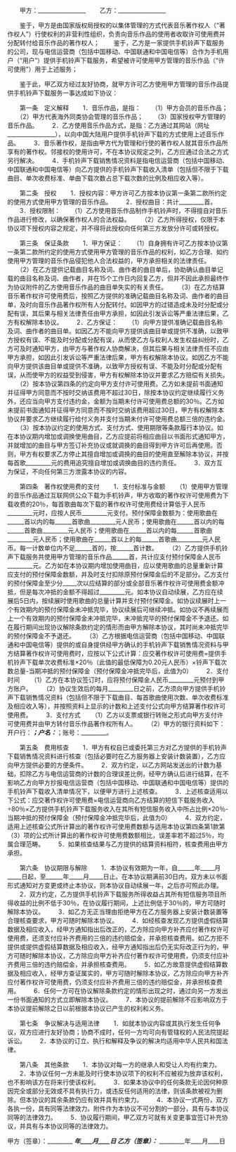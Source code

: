 
 


　　甲方：_________________
　　乙方：_________________


　　鉴于，甲方是由国家版权局授权的以集体管理的方式代表音乐著作权人（“著作权人”）行使权利的非营利性组织，负责向音乐作品的使用者收取许可使用费并分配转付给音乐作品的著作权人；
　　鉴于，乙方是一家提供手机铃声下载服务的公司，现与电信运营商（包括中国移动、中国联通和中国电信等）合作为手机用户（“用户”）提供手机铃声下载服务，希望被许可使用甲方管理的音乐作品（“许可使用”）用于上述服务；


　　鉴于此，甲乙双方经过友好协商，就甲方许可乙方使用甲方管理的音乐作品提供手机铃声下载服务一事达成如下协议：


　　第一条　定义解释
　　1．音乐作品，是指：
　　（1）甲方会员的音乐作品；
　　（2）甲方代表海外同类协会管理的音乐作品；
　　（3）国家授权甲方管理的音乐作品。
　　2．乙方使用音乐作品方式，是指：乙方通过其网站（网址_________________），以向中国大陆用户提供手机铃声下载的方式使用上述音乐作品。
　　3．音乐著作权，是指由甲方代为管理和行使的著作权人就其音乐作品所享有的著作权。邻接权的使用许可，不在本协议规定之列，乙方应通过合法之方式另行解决。
　　4．手机铃声下载销售情况资料是指电信运营商（包括中国移动、中国联通和中国电信等）向乙方提供的手机铃声下载收入清单（包括但不限于下载曲目、单次收费标准、单曲下载次数占总下载次数的比例及相应收入等）。


　　第二条　授权
　　1．授权内容：甲方许可乙方按本协议第一条第二款所约定的使用方式使用甲方管理的音乐作品。
　　2．授权曲目：共计_________首。
　　3．授权限制：
　　（1）乙方使用音乐作品制作手机铃声时，不得擅自对音乐作品进行修改，以确保著作权人的合法权益。
　　（2）乙方所得授权，仅限于本协议项下授权内容之规定，并不得将此授权向任何第三方发放分许可或转授权。


　　第三条　保证条款
　　1．甲方保证：
　　（1）自身拥有许可乙方按本协议第一条第二款所约定的使用方式使用甲方管理的音乐作品的权利，如乙方合理、如约使用甲方管理的音乐作品侵犯他人合法权益的，甲方承担相关的法律责任。
　　（2）在乙方提供记载曲目名称及词、曲作者的曲目单后，协助确认曲目单记载的曲目名称及词、曲作者，并在15个工作日内回复乙方，但并不因此承担最终作为协议附件的乙方使用音乐作品的曲目单失实的有关责任。
　　（3）在乙方结算音乐著作权许可使用费后，按照乙方提供的准确记载曲目名称及词、曲作者的曲目单，及时向音乐作品著作权所有人分配转付。如因甲方的过错造成未及时分配或分配有误，其后果与相关法律责任由甲方承担，如因此引发诉讼等严重法律后果，乙方有权解除本协议。
　　2．乙方保证：
　　（1）向甲方提供准确记载曲目名称及词、曲作者的曲目单。如因乙方不能向甲方提供该曲目单或提供不准确，以致甲方授权有误、不能及时分配或分配有误，从而使乙方与权利人发生权益纠纷时，乙方可及时通知甲方，由甲方与著作权人协商解决，但其后果与相关法律责任不应由甲方承担，如因此引发诉讼等严重法律后果，甲方有权解除本协议。如因乙方不能向甲方提供该曲目单或提供不准确，以致甲方授权有误、不能及时分配或分配有误，从而使甲方的权益受到侵害，甲方有权解除本协议并要求乙方赔偿有关损失。
　　（2）按本协议第四条的约定向甲方支付许可使用费。乙方如未提前书面通知并征得甲方同意而不按时交纳该费用不超过30日，除按本协议约定继续履行义务外，还应当向甲方支付违约金，金额为当期未付许可使用费总额的30％。乙方如未提前书面通知并征得甲方同意而不按时交纳该费用超过30日，甲方有权解除本协议并要求乙方继续履行给付义务并支付当期未付许可使用费总额三倍的违约金。
　　（3）按本协议约定的使用方式、支付方式、使用期限等条款履行本协议。如在本协议期内增加或调换使用曲目，乙方应提前将相应曲目以书面形式通知甲方，并就增加的曲目与甲方签订补充协议或就调换的曲目得到甲方许可后再使用。否则，甲方有权要求乙方停止其擅自增加或调换的曲目的使用直至解除本协议，并按每首歌_________元的费用追究擅自增加或调换曲目的违约责任。
　　3．双方互为保证，不向任何第三方泄露本协议的内容。


　　第四条　著作权使用费的支付
　　1．支付标准与金额
　　（1）使用甲方管理的音乐作品通过互联网供公众下载为手机铃声，甲方收取的著作权许可使用费为下载收费的20％，每首歌曲每次下载的著作权许可使用费经计算低于人民币_________元时，应按人民币_________元支付。预付保障金数额为：使用歌曲在______首以内的每______首歌曲_________元人民币；使用歌曲在______首以内的每______首歌曲_________元人民币；使用歌曲在______首以内的每______首歌曲_________元人民币；使用歌曲在______首以上的每______首歌曲_________元人民币。每一计数单位内不足______首的，按______首计数。
　　（2）乙方提供手机铃声下载服务共使用甲方管理的音乐作品______首，共计应支付预付保障金人民币_________元。乙方如在本协议期内增加使用曲目，应以使用歌曲的总量重新计算应支付的预付保障金数额，并及时支付扣除原预付保障金后的不足部分。乙方支付的预付保障金至少分_____次以应结算的部分或全部音乐著作权许可使用费金额冲抵，但是每次冲抵的金额不得超过_________元。如本协议自动续展，乙方应在续展后5日内，按续展时使用歌曲的总量计算并支付预付保障金。如协议续展时上一个有效期内的预付保障金未冲抵完毕，协议续展后可继续冲抵。如协议不再续展而上一个有效期内的预付保障金未冲抵完毕，未冲抵完毕的预付保障金不予退还。如在履行期间出现协议解除条款约定的情形而由甲方解除本协议，其时尚未冲抵完毕的预付保障金不予退还。
　　（3）乙方根据电信运营商（包括中国移动、中国联通和中国电信等）提供的或自身提供经甲方确认的手机铃声下载销售情况资料与甲方结算著作权许可使用费时，应按以下公式计算：应交著作权许可使用费=提供手机铃声下载单次收费标准&times;20％（此值的最低保障为0.20元人民币）&times;铃声下载次数总量-当期冲抵的预付保障金（预付保障金冲抵完毕后，此值为0）
　　2．支付时间
　　（1）乙方在本协议签订时，应将预付保障金人民币_________元预付到甲方账户。
　　（2）协议生效后的每月_________日之前，乙方须向甲方提供手机铃声下载销售情况资料（包括但不限于下载曲目、每首歌曲使用次数、单次收费标准及相应收入等），并按照资料上显示的计数和上述支付公式向甲方结算著作权许可使用费。
　　3．支付方式
　　（1）乙方以支票或银行转账之形式向甲方支付许可使用费并由甲方转付音乐作品著作权所有人。
　　（2）甲方的银行资料如下：开户行：_________；户名：_________；账号：_________。


　　第五条　费用核查
　　1．甲方有权自已或委托第三方对乙方提供的手机铃声下载销售情况资料进行核查（包括必要时在乙方服务器上安装计数装置），乙方应向甲方提供必要的方便条件。
　　2．双方约定，以乙方网站发送出的计数为基础，扣除乙方与电信运营商的计数的合理误差比例，经甲方确认后进行结算，在不影响乙方向甲方抄报电信运营商（包括中国移动、中国联通和中国电信等）提供的手机铃声下载收入清单情况下，以便甲方进行上述核查。
　　3．上述核查适用以下公式：应交著作权许可使用费=电信运营商向乙方结算的短信下载服务收入&divide;80％&times;乙方提供手机铃声下载服务收入在其所有短信服务收入中所占比例&times;20％-当期冲抵的预付保障金（预付保障金冲抵完毕后，此值为0）
　　4．双方约定，适用上述核查公式所计算出的著作权许可使用费数额与适用本协议第四条第1款第（3）项的公式所计算出的著作权许可使用费数额相比，误差率若不超过5％，均属合理范畴。
　　5．如果核查结果与乙方提供的结算资料相符，核查费用由甲方承担。


　　第六条　协议期限与解除
　　1．本协议有效期为一年，自______年_____月_____日起，至______年_____月_____日止。在本协议期满前30日内，双方未以书面形式通知对方变更或终止本协议，则本协议自动续展一年，之后亦可照此办理。
　　2．双方约定，乙方提供手机铃声下载服务所得收益占其所有短信服务项目所得收益的比例不低于30％，在协议履行期间，上述比例低于30％的，甲方可随时解除本协议。
　　3．如乙方无正当理由拒绝甲方在乙方服务器上安装计数装置等合理核查要求，甲方可随时解除本协议。
　　4．如经核查发现乙方提供虚假结算数据及相应收入，经甲方通知指出后改正的，乙方除应向甲方补齐应付著作权许可使用费，还须支付应补齐费用的三倍的违约赔偿金，并承担核查费用。如乙方拒不提供或提供虚假结算数据及相应收入，经甲方通知指出后仍无实际改正行为的，甲方可随时解除本协议，乙方除应向甲方补齐应付著作权许可使用费，仍须支付应补齐费用三倍的违约赔偿金，并承担核查费用。
　　5．如乙方故意提供虚假结算数据及相应收入，经甲方查证属实的，甲方可随时解除本协议，乙方除应向甲方补齐应付著作权许可使用费，仍须支付应补齐费用三倍的违约赔偿金，并承担核查费用。
　　6．任何一方可在协议解除条款约定的情形出现之时，通过向另一方发出一份书面通知的方式立即解除本协议。
　　7．本协议的提前解除不应影响双方于本协议提前解除之日以前根据本协议已产生的权利和义务。


　　第七条　争议解决与适用法律
　　1．如就本协议内容或其执行发生任何争议，双方应进行友好协商；协商不成时，任何一方均可向有管辖权的人民法院提起诉讼。
　　2．本协议的订立、执行和解释及争议的解决均适用中华人民共和国法律。


　　第八条　其他条款
　　1．本协议对每一方的继承人和受让人均有约束力。
　　2．本协议任何一方未能及时行使本协议项下的权利不应被视为放弃该权利，也不影响该方在将来行使该权利。
　　3．如果本协议中的任何条款无论因何种原因完全或部分无效或不具有执行力，或违反任何适用的法律，则该条款被视为删除。但本协议的其余条款仍应有效并具有约束力。
　　4．本协议一式两份，双方各执一份，具有同等法律效力。附件作为本协议不可分割的一部分，具有与本协议同等的法律效力。
　　5．协议履行期间，甲乙双方可就有关变更事宜签订补充协议，并具有与本协议同等的法律效力。


 


甲方（签章）：_________
_________年____月____日
乙方（签章）：_________
_________年____月____日
 


 

 
 
 
 
 
  


  
 

  


  


  
 
 
 
 

